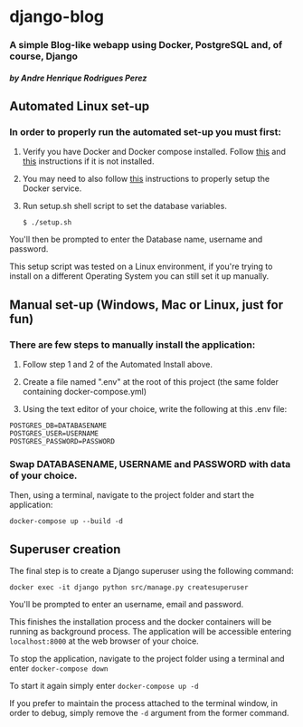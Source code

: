 # django-blog
### **A simple Blog-like webapp using Docker, PostgreSQL and, of course, Django**
#### *by Andre Henrique Rodrigues Perez*

## Automated Linux set-up
### In order to properly run the automated set-up you must first:

1. Verify you have Docker and Docker compose installed. Follow [this](https://docs.docker.com/get-docker/ "Get Docker") and [this](https://docs.docker.com/compose/install/ "Install Docker Compose") instructions if it is not installed.

2. You may need to also follow [this](https://docs.docker.com/engine/install/linux-postinstall/ "Post-installation steps for Linux") instructions to properly setup the Docker service.

3. Run setup.sh shell script to set the database variables.

    `$ ./setup.sh`

You'll then be prompted to enter the Database name, username and password.

This setup script was tested on a Linux environment, if you're trying to install on a different Operating System you can still set it up manually.

## Manual set-up (Windows, Mac or Linux, just for fun)
### There are few steps to manually install the application:

1. Follow step 1 and 2 of the Automated Install above.

2. Create a file named ".env" at the root of this project (the same folder containing docker-compose.yml)

3. Using the text editor of your choice, write the following at this .env file:

`POSTGRES_DB=DATABASENAME`\
`POSTGRES_USER=USERNAME`\
`POSTGRES_PASSWORD=PASSWORD`

### **Swap DATABASENAME, USERNAME and PASSWORD with data of your choice.**

Then, using a terminal, navigate to the project folder and start the application:

`docker-compose up --build -d`

## Superuser creation
The final step is to create a Django superuser using the following command:

`docker exec -it django python src/manage.py createsuperuser`

You'll be prompted to enter an username, email and password.

This finishes the installation process and the docker containers will be running as background process. The application will be accessible entering `localhost:8000` at the web browser of your choice.

To stop the application, navigate to the project folder using a terminal and enter `docker-compose down`

To start it again simply enter `docker-compose up -d`

If you prefer to maintain the process attached to the terminal window, in order to debug, simply remove the `-d` argument from the former command.